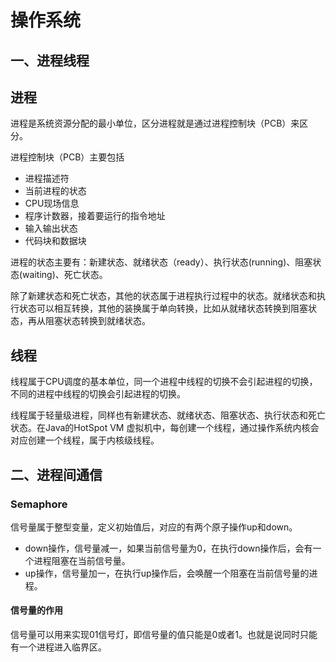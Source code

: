 # 操作系统

## 一、进程线程

## 进程

进程是系统资源分配的最小单位，区分进程就是通过进程控制块（PCB）来区分。

进程控制块（PCB）主要包括

+ 进程描述符
+ 当前进程的状态
+ CPU现场信息
+ 程序计数器，接着要运行的指令地址
+ 输入输出状态
+ 代码块和数据块

进程的状态主要有：新建状态、就绪状态（ready）、执行状态(running)、阻塞状态(waiting)、死亡状态。

除了新建状态和死亡状态，其他的状态属于进程执行过程中的状态。就绪状态和执行状态可以相互转换，其他的装换属于单向转换，比如从就绪状态转换到阻塞状态，再从阻塞状态转换到就绪状态。

## 线程

线程属于CPU调度的基本单位，同一个进程中线程的切换不会引起进程的切换，不同的进程中线程的切换会引起进程的切换。

线程属于轻量级进程，同样也有新建状态、就绪状态、阻塞状态、执行状态和死亡状态。在Java的HotSpot VM 虚拟机中，每创建一个线程，通过操作系统内核会对应创建一个线程，属于内核级线程。

## 二、进程间通信

### Semaphore

信号量属于整型变量，定义初始值后，对应的有两个原子操作up和down。

+ down操作，信号量减一，如果当前信号量为0，在执行down操作后，会有一个进程阻塞在当前信号量。
+ up操作，信号量加一，在执行up操作后，会唤醒一个阻塞在当前信号量的进程。

#### 信号量的作用

信号量可以用来实现01信号灯，即信号量的值只能是0或者1。也就是说同时只能有一个进程进入临界区。


